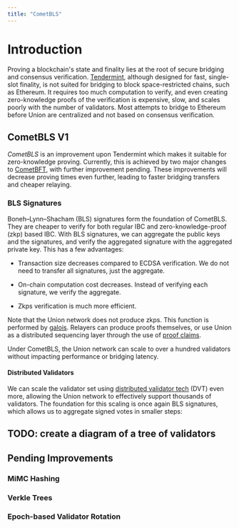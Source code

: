```yaml
---
title: "CometBLS"
---
```


# Introduction

Proving a blockchain's state and finality lies at the root of secure bridging and consensus verification. [Tendermint](https://github.com/cometbft/cometbft), although designed for fast, single-slot finality, is not suited for bridging to block space-restricted chains, such as Ethereum. It requires too much computation to verify, and even creating zero-knowledge proofs of the verification is expensive, slow, and scales poorly with the number of validators. Most attempts to bridge to Ethereum before Union are centralized and not based on consensus verification.

## CometBLS V1

_CometBLS_ is an improvement upon Tendermint which makes it suitable for zero-knowledge proving. Currently, this is achieved by two major changes to [CometBFT](https://github.com/cometbft/cometbft), with further improvement pending. These improvements will decrease proving times even further, leading to faster bridging transfers and cheaper relaying.

### BLS Signatures

Boneh–Lynn–Shacham (BLS) signatures form the foundation of CometBLS. They are cheaper to verify for both regular IBC and zero-knowledge-proof (zkp) based IBC. With BLS signatures, we can aggregate the public keys and the signatures, and verify the aggregated signature with the aggregated private key. This has a few advantages:

- Transaction size decreases compared to ECDSA verification. We do not need to transfer all signatures, just the aggregate.

- On-chain computation cost decreases. Instead of verifying each signature, we verify the aggregate.

- Zkps verification is much more efficient.

Note that the Union network does not produce zkps. This function is performed by [galois](./galois.md). Relayers can produce proofs themselves, or use Union as a distributed sequencing layer through the use of [proof claims](https://github.com/unionfi/union/discussions/41).

Under CometBLS, the Union network can scale to over a hundred validators without impacting performance or bridging latency.

#### Distributed Validators

We can scale the validator set using [distributed validator tech](https://figment.io/distributed-validator-technology-and-infrastructure-resilience/) (DVT) even more, allowing the Union network to effectively support thousands of validators. The foundation for this scaling is once again BLS signatures, which allows us to aggregate signed votes in smaller steps:

## TODO: create a diagram of a tree of validators

## Pending Improvements

### MiMC Hashing

### Verkle Trees

### Epoch-based Validator Rotation
